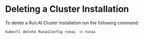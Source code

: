 # Deleting a Cluster Installation

To delete a Run:AI Cluster installation run the following command:

``` 
kubectl delete RunaiConfig runai -n runai
```

